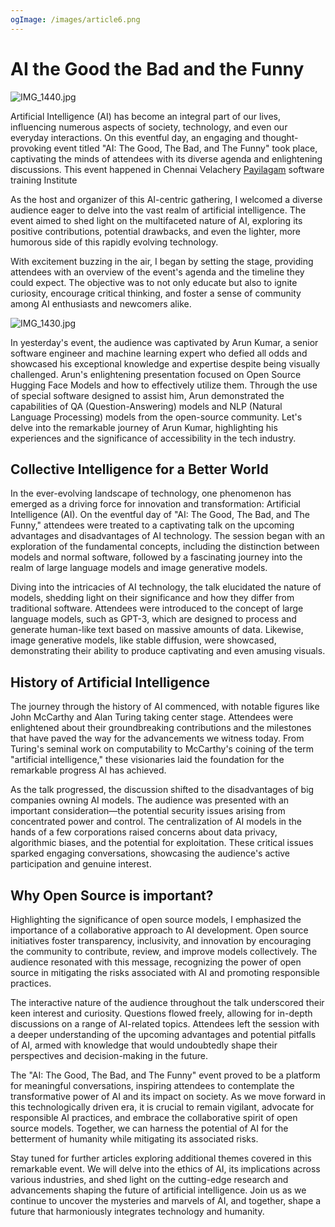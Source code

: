 ```yaml
---
ogImage: /images/article6.png
---
```


# AI the Good the Bad and the Funny

![IMG_1440.jpg](/images/each_one_teach_one_may_event_2023_full_pic.jpg)

Artificial Intelligence (AI) has become an integral part of our lives, influencing numerous aspects of society, technology, and even our everyday interactions. On this eventful day, an engaging and thought-provoking event titled "AI: The Good, The Bad, and The Funny" took place, captivating the minds of attendees with its diverse agenda and enlightening discussions. This event happened in Chennai Velachery [Payilagam](https://payilagam.com/) software training Institute 

As the host and organizer of this AI-centric gathering, I welcomed a diverse audience eager to delve into the vast realm of artificial intelligence. The event aimed to shed light on the multifaceted nature of AI, exploring its positive contributions, potential drawbacks, and even the lighter, more humorous side of this rapidly evolving technology.

With excitement buzzing in the air, I began by setting the stage, providing attendees with an overview of the event's agenda and the timeline they could expect. The objective was to not only educate but also to ignite curiosity, encourage critical thinking, and foster a sense of community among AI enthusiasts and newcomers alike.

![IMG_1430.jpg](/images/breaking-barriers-arun-kumars-visionary-journey-visually-challenged-ml-expert.jpg)

In yesterday's event, the audience was captivated by Arun Kumar, a senior software engineer and machine learning expert who defied all odds and showcased his exceptional knowledge and expertise despite being visually challenged. Arun's enlightening presentation focused on Open Source Hugging Face Models and how to effectively utilize them. Through the use of special software designed to assist him, Arun demonstrated the capabilities of QA (Question-Answering) models and NLP (Natural Language Processing) models from the open-source community. Let's delve into the remarkable journey of Arun Kumar, highlighting his experiences and the significance of accessibility in the tech industry.

## Collective Intelligence for a Better World

In the ever-evolving landscape of technology, one phenomenon has emerged as a driving force for innovation and transformation: Artificial Intelligence (AI). On the eventful day of "AI: The Good, The Bad, and The Funny," attendees were treated to a captivating talk on the upcoming advantages and disadvantages of AI technology. The session began with an exploration of the fundamental concepts, including the distinction between models and normal software, followed by a fascinating journey into the realm of large language models and image generative models.

Diving into the intricacies of AI technology, the talk elucidated the nature of models, shedding light on their significance and how they differ from traditional software. Attendees were introduced to the concept of large language models, such as GPT-3, which are designed to process and generate human-like text based on massive amounts of data. Likewise, image generative models, like stable diffusion, were showcased, demonstrating their ability to produce captivating and even amusing visuals.

## History of Artificial Intelligence

The journey through the history of AI commenced, with notable figures like John McCarthy and Alan Turing taking center stage. Attendees were enlightened about their groundbreaking contributions and the milestones that have paved the way for the advancements we witness today. From Turing's seminal work on computability to McCarthy's coining of the term "artificial intelligence," these visionaries laid the foundation for the remarkable progress AI has achieved.

As the talk progressed, the discussion shifted to the disadvantages of big companies owning AI models. The audience was presented with an important consideration—the potential security issues arising from concentrated power and control. The centralization of AI models in the hands of a few corporations raised concerns about data privacy, algorithmic biases, and the potential for exploitation. These critical issues sparked engaging conversations, showcasing the audience's active participation and genuine interest.

## Why Open Source is important?

Highlighting the significance of open source models, I emphasized the importance of a collaborative approach to AI development. Open source initiatives foster transparency, inclusivity, and innovation by encouraging the community to contribute, review, and improve models collectively. The audience resonated with this message, recognizing the power of open source in mitigating the risks associated with AI and promoting responsible practices.

The interactive nature of the audience throughout the talk underscored their keen interest and curiosity. Questions flowed freely, allowing for in-depth discussions on a range of AI-related topics. Attendees left the session with a deeper understanding of the upcoming advantages and potential pitfalls of AI, armed with knowledge that would undoubtedly shape their perspectives and decision-making in the future.

The "AI: The Good, The Bad, and The Funny" event proved to be a platform for meaningful conversations, inspiring attendees to contemplate the transformative power of AI and its impact on society. As we move forward in this technologically driven era, it is crucial to remain vigilant, advocate for responsible AI practices, and embrace the collaborative spirit of open source models. Together, we can harness the potential of AI for the betterment of humanity while mitigating its associated risks.

Stay tuned for further articles exploring additional themes covered in this remarkable event. We will delve into the ethics of AI, its implications across various industries, and shed light on the cutting-edge research and advancements shaping the future of artificial intelligence. Join us as we continue to uncover the mysteries and marvels of AI, and together, shape a future that harmoniously integrates technology and humanity.